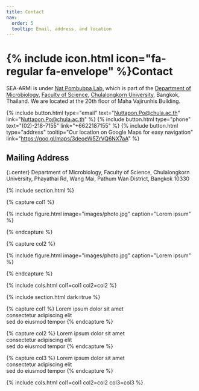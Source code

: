 ```yaml
---
title: Contact
nav:
  order: 5
  tooltip: Email, address, and location
---
```


# {% include icon.html icon="fa-regular fa-envelope" %}Contact

SEA-ARMi is under [Nat Pombubpa Lab](http://www.natpombubpa-lab.github.io), which is part of the [Department of Microbiology](http://www.micro.sc.chula.ac.th/index.php/en/), [Faculty of Science](https://web.sc.chula.ac.th/), [Chulalongkorn University](https://www.chula.ac.th/), Bangkok, Thailand. We are located at the 20th floor of Maha Vajirunhis Building.

{%
  include button.html
  type="email"
  text="Nuttapon.Po@chula.ac.th"
  link="Nuttapon.Po@chula.ac.th"
%}
{%
  include button.html
  type="phone"
  text="(02)-218-7155"
  link="+6622187155"
%}
{%
  include button.html
  type="address"
  tooltip="Our location on Google Maps for easy navigation"
  link="https://goo.gl/maps/3deoeW5ZrVQ6NX7aA"
%}

## <i class="fas fa-map-marked fa-sm"></i>Mailing Address

{:.center}
Department of Microbiology, Faculty of Science, Chulalongkorn University, 
Phayathai Rd, Wang Mai, Pathum Wan District, Bangkok 10330 

{% include section.html %}

{% capture col1 %}

{%
  include figure.html
  image="images/photo.jpg"
  caption="Lorem ipsum"
%}

{% endcapture %}

{% capture col2 %}

{%
  include figure.html
  image="images/photo.jpg"
  caption="Lorem ipsum"
%}

{% endcapture %}

{% include cols.html col1=col1 col2=col2 %}

{% include section.html dark=true %}

{% capture col1 %}
Lorem ipsum dolor sit amet  
consectetur adipiscing elit  
sed do eiusmod tempor
{% endcapture %}

{% capture col2 %}
Lorem ipsum dolor sit amet  
consectetur adipiscing elit  
sed do eiusmod tempor
{% endcapture %}

{% capture col3 %}
Lorem ipsum dolor sit amet  
consectetur adipiscing elit  
sed do eiusmod tempor
{% endcapture %}

{% include cols.html col1=col1 col2=col2 col3=col3 %}
